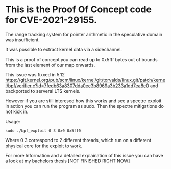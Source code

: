 # This is the Proof Of Concept code for CVE-2021-29155.

The range tracking system for pointer arithmetic in the speculative domain was insufficient. 

It was possible to extract kernel data via a sidechannel. 

This is a proof of concept you can read up to 0x5fff bytes out of bounds from the last element of our map onwards.

This issue was fixxed in 5.12 https://git.kernel.org/pub/scm/linux/kernel/git/torvalds/linux.git/patch/kernel/bpf/verifier.c?id=7fedb63a8307dda0ec3b8969a3b233a1dd7ea8e0 and backported to serveral LTS kernels.

However if you are still interesed how this works and see a spectre exploit in action you can run the program as sudo. Then the spectre mitigations do not kick in.

Usage:
```
sudo ./bpf_exploit 0 3 0x0 0x5ff0
```

Where 0 3 correspond to 2 different threads, which run on a different physical core for the exploit to work.

For more Information and a detailed explaination of this issue you can have a look at my bachelors thesis [NOT FINISHED RIGHT NOW]
